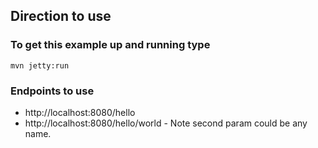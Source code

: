 ## Direction to use 

### To get this example up and running type 
	
	mvn jetty:run
	
### Endpoints to use

* http://localhost:8080/hello
* http://localhost:8080/hello/world - Note second param could be any name.